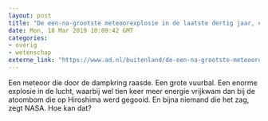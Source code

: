 ```yaml
---
layout: post
title: "De een-na-grootste meteoorexplosie in de laatste dertig jaar, en niemand zag 'm"
date: Mon, 18 Mar 2019 10:09:42 GMT
categories: 
- overig 
- wetenschap 
externe_link: "https://www.ad.nl/buitenland/de-een-na-grootste-meteoorexplosie-in-de-laatste-dertig-jaar-en-niemand-zag-m~a76a9305/"
---
```


Een meteoor die door de dampkring raasde. Een grote vuurbal. Een enorme explosie in de lucht, waarbij wel tien keer meer energie vrijkwam dan bij de atoombom die op Hiroshima werd gegooid. En bijna niemand die het zag, zegt NASA. Hoe kan dat?

